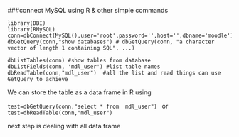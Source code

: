 ###connect MySQL using R & other simple commands
```
library(DBI)
library(RMySQL)
conn=dbConnect(MySQL(),user='root',password='',host='',dbname='moodle')
dbGetQuery(conn,"show databases") # dbGetQuery(conn, "a character vector of length 1 containing SQL", ...)

dbListTables(conn) #show tables from database
dbListFields(conn, 'mdl_user') #list table names
dbReadTable(conn,"mdl_user")  #all the list and read things can use GetQuery to achieve
```
We can store the table as a data frame in R using 

`test=dbGetQuery(conn,"select * from  mdl_user") `
or 
`test=dbReadTable(conn,"mdl_user")`

next step is dealing with all data frame
